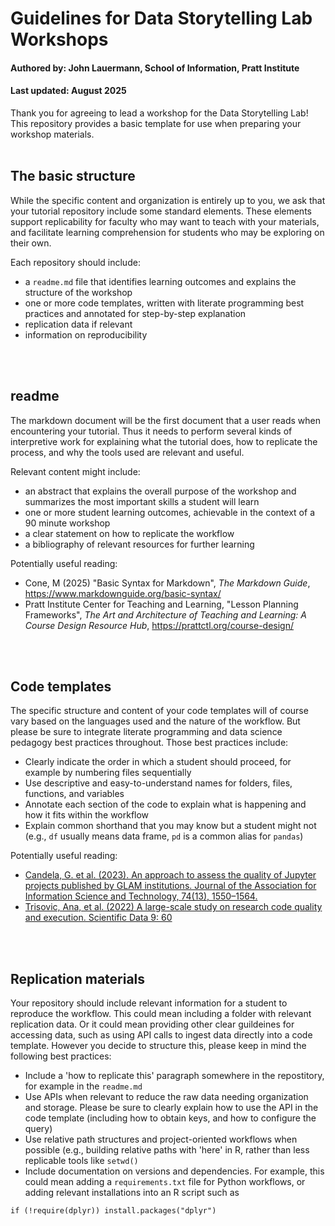 # Guidelines for Data Storytelling Lab Workshops
#### Authored by: John Lauermann, School of Information, Pratt Institute
#### Last updated: August 2025
Thank you for agreeing to lead a workshop for the Data Storytelling Lab! This repository provides a basic template for use when preparing your workshop materials. 
<br>
<br>
## The basic structure
While the specific content and organization is entirely up to you, we ask that your tutorial repository include some standard elements. These elements support replicability for faculty who may want to teach with your materials, and facilitate learning comprehension for students who may be exploring on their own. 

Each repository should include:
- a `readme.md` file that identifies learning outcomes and explains the structure of the workshop
- one or more code templates, written with literate programming best practices and annotated for step-by-step explanation
- replication data if relevant
- information on reproducibility
<br>
<br>

## readme
The markdown document will be the first document that a user reads when encountering your tutorial. Thus it needs to perform several kinds of interpretive work for explaining what the tutorial does, how to replicate the process, and why the tools used are relevant and useful. 

Relevant content might include: 
- an abstract that explains the overall purpose of the workshop and summarizes the most important skills a student will learn
- one or more student learning outcomes, achievable in the context of a 90 minute workshop
- a clear statement on how to replicate the workflow
- a bibliography of relevant resources for further learning

Potentially useful reading:
- Cone, M (2025) "Basic Syntax for Markdown", _The Markdown Guide_, https://www.markdownguide.org/basic-syntax/
- Pratt Institute Center for Teaching and Learning, "Lesson Planning Frameworks", _The Art and Architecture of Teaching and Learning: A Course Design Resource Hub_, https://prattctl.org/course-design/
<br>
<br>

## Code templates
The specific structure and content of your code templates will of course vary based on the languages used and the nature of the workflow. But please be sure to integrate literate programming and data science pedagogy best practices throughout. Those best practices include:
- Clearly indicate the order in which a student should proceed, for example by numbering files sequentially
- Use descriptive and easy-to-understand names for folders, files, functions, and variables
- Annotate each section of the code to explain what is happening and how it fits within the workflow
- Explain common shorthand that you may know but a student might not (e.g., `df` usually means data frame, `pd` is a common alias for `pandas`)

Potentially useful reading: 
- [Candela, G. et al. (2023). An approach to assess the quality of Jupyter projects published by GLAM institutions. Journal of the Association for Information Science and Technology, 74(13), 1550–1564.](https://drive.google.com/file/d/1HB40Aga9brU7U5nJS1EBwwfIWBYooMOX/view?usp=sharing)
- [Trisovic, Ana, et al. (2022) A large-scale study on research code quality and execution. Scientific Data 9: 60](https://drive.google.com/file/d/137ig_nDWtXIVwsFRoDvxZgDV1TV8oAXf/view?usp=sharing)
<br>
<br>

## Replication materials
Your repository should include relevant information for a student to reproduce the workflow. This could mean including a folder with relevant replication data. Or it could mean providing other clear guildeines for accessing data, such as using API calls to ingest data directly into a code template. However you decide to structure this, please keep in mind the following best practices:
- Include a 'how to replicate this' paragraph somewhere in the repostitory, for example in the `readme.md`
- Use APIs when relevant to reduce the raw data needing organization and storage. Please be sure to clearly explain how to use the API in the code template (including how to obtain keys, and how to configure the query)
- Use relative path structures and project-oriented workflows when possible (e.g., building relative paths with 'here' in R, rather than less replicable tools like `setwd()`
- Include documentation on versions and dependencies. For example, this could mean adding a `requirements.txt` file for Python workflows, or adding relevant installations into an R script such as
 ```console
 if (!require(dplyr)) install.packages("dplyr")
```
  
